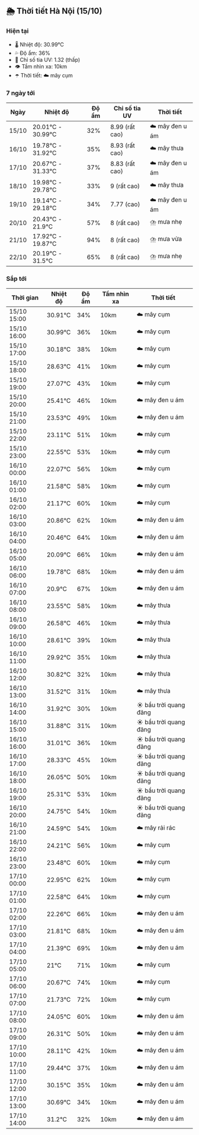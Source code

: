 ## 🌦️ Thời tiết Hà Nội (15/10)

### Hiện tại

- 🌡️ Nhiệt độ: 30.99℃
- 💦 Độ ẩm: 36%
- 🌟 Chỉ số tia UV: 1.32 (thấp)
- 👁️ Tầm nhìn xa: 10km
- ☂️ Thời tiết: ☁️ mây cụm

### 7 ngày tới

| Ngày | Nhiệt độ | Độ ẩm | Chỉ số tia UV | Thời tiết |
| --- | --- | --- | --- | --- |
| 15/10 | 20.01℃ - 30.99℃ | 32% | 8.99 (rất cao) | ☁️ mây đen u ám |
| 16/10 | 19.78℃ - 31.92℃ | 35% | 8.93 (rất cao) | ☁️ mây thưa |
| 17/10 | 20.67℃ - 31.33℃ | 37% | 8.83 (rất cao) | ☁️ mây đen u ám |
| 18/10 | 19.98℃ - 29.78℃ | 33% | 9 (rất cao) | ☁️ mây thưa |
| 19/10 | 19.14℃ - 29.18℃ | 34% | 7.77 (cao) | ☁️ mây đen u ám |
| 20/10 | 20.43℃ - 21.9℃ | 57% | 8 (rất cao) | ⛈️ mưa nhẹ |
| 21/10 | 17.92℃ - 19.87℃ | 94% | 8 (rất cao) | ⛈️ mưa vừa |
| 22/10 | 20.19℃ - 31.5℃ | 65% | 8 (rất cao) | ⛈️ mưa nhẹ |

### Sắp tới

| Thời gian | Nhiệt độ | Độ ẩm | Tầm nhìn xa | Thời tiết |
| --- | --- | --- | --- | --- |
| 15/10 15:00 | 30.91℃ | 34% | 10km | ☁️ mây cụm |
| 15/10 16:00 | 30.99℃ | 36% | 10km | ☁️ mây cụm |
| 15/10 17:00 | 30.18℃ | 38% | 10km | ☁️ mây cụm |
| 15/10 18:00 | 28.63℃ | 41% | 10km | ☁️ mây cụm |
| 15/10 19:00 | 27.07℃ | 43% | 10km | ☁️ mây cụm |
| 15/10 20:00 | 25.41℃ | 46% | 10km | ☁️ mây đen u ám |
| 15/10 21:00 | 23.53℃ | 49% | 10km | ☁️ mây đen u ám |
| 15/10 22:00 | 23.11℃ | 51% | 10km | ☁️ mây cụm |
| 15/10 23:00 | 22.55℃ | 53% | 10km | ☁️ mây cụm |
| 16/10 00:00 | 22.07℃ | 56% | 10km | ☁️ mây cụm |
| 16/10 01:00 | 21.58℃ | 58% | 10km | ☁️ mây cụm |
| 16/10 02:00 | 21.17℃ | 60% | 10km | ☁️ mây cụm |
| 16/10 03:00 | 20.86℃ | 62% | 10km | ☁️ mây đen u ám |
| 16/10 04:00 | 20.46℃ | 64% | 10km | ☁️ mây đen u ám |
| 16/10 05:00 | 20.09℃ | 66% | 10km | ☁️ mây đen u ám |
| 16/10 06:00 | 19.78℃ | 68% | 10km | ☁️ mây đen u ám |
| 16/10 07:00 | 20.9℃ | 67% | 10km | ☁️ mây đen u ám |
| 16/10 08:00 | 23.55℃ | 58% | 10km | ☁️ mây thưa |
| 16/10 09:00 | 26.58℃ | 46% | 10km | ☁️ mây thưa |
| 16/10 10:00 | 28.61℃ | 39% | 10km | ☁️ mây thưa |
| 16/10 11:00 | 29.92℃ | 35% | 10km | ☁️ mây thưa |
| 16/10 12:00 | 30.82℃ | 32% | 10km | ☁️ mây thưa |
| 16/10 13:00 | 31.52℃ | 31% | 10km | ☁️ mây thưa |
| 16/10 14:00 | 31.92℃ | 30% | 10km | ☀️ bầu trời quang đãng |
| 16/10 15:00 | 31.88℃ | 31% | 10km | ☀️ bầu trời quang đãng |
| 16/10 16:00 | 31.01℃ | 36% | 10km | ☀️ bầu trời quang đãng |
| 16/10 17:00 | 28.33℃ | 45% | 10km | ☀️ bầu trời quang đãng |
| 16/10 18:00 | 26.05℃ | 50% | 10km | ☀️ bầu trời quang đãng |
| 16/10 19:00 | 25.31℃ | 53% | 10km | ☀️ bầu trời quang đãng |
| 16/10 20:00 | 24.75℃ | 54% | 10km | ☀️ bầu trời quang đãng |
| 16/10 21:00 | 24.59℃ | 54% | 10km | ☁️ mây rải rác |
| 16/10 22:00 | 24.21℃ | 56% | 10km | ☁️ mây cụm |
| 16/10 23:00 | 23.48℃ | 60% | 10km | ☁️ mây cụm |
| 17/10 00:00 | 22.95℃ | 62% | 10km | ☁️ mây cụm |
| 17/10 01:00 | 22.58℃ | 64% | 10km | ☁️ mây cụm |
| 17/10 02:00 | 22.26℃ | 66% | 10km | ☁️ mây đen u ám |
| 17/10 03:00 | 21.81℃ | 68% | 10km | ☁️ mây đen u ám |
| 17/10 04:00 | 21.39℃ | 69% | 10km | ☁️ mây đen u ám |
| 17/10 05:00 | 21℃ | 71% | 10km | ☁️ mây cụm |
| 17/10 06:00 | 20.67℃ | 74% | 10km | ☁️ mây cụm |
| 17/10 07:00 | 21.73℃ | 72% | 10km | ☁️ mây cụm |
| 17/10 08:00 | 24.05℃ | 60% | 10km | ☁️ mây đen u ám |
| 17/10 09:00 | 26.31℃ | 50% | 10km | ☁️ mây đen u ám |
| 17/10 10:00 | 28.11℃ | 42% | 10km | ☁️ mây đen u ám |
| 17/10 11:00 | 29.44℃ | 37% | 10km | ☁️ mây đen u ám |
| 17/10 12:00 | 30.15℃ | 35% | 10km | ☁️ mây đen u ám |
| 17/10 13:00 | 30.69℃ | 34% | 10km | ☁️ mây đen u ám |
| 17/10 14:00 | 31.2℃ | 32% | 10km | ☁️ mây đen u ám |

